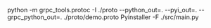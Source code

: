python -m grpc_tools.protoc -I ./proto --python_out=. --pyi_out=. --grpc_python_out=. ./proto/demo.proto
Pyinstaller -F ./src/main.py
